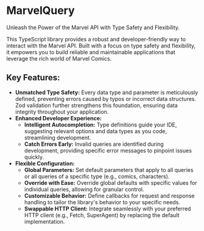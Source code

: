 # MarvelQuery
Unleash the Power of the Marvel API with Type Safety and Flexibility.

This TypeScript library provides a robust and developer-friendly way to interact with the Marvel API. Built with a focus on type safety and flexibility, it empowers you to build reliable and maintainable applications that leverage the rich world of Marvel Comics.

## **Key Features:**
* **Unmatched Type Safety:** Every data type and parameter is meticulously defined, preventing errors caused by typos or incorrect data structures. Zod validation further strengthens this foundation, ensuring data integrity throughout your application.
* **Enhanced Developer Experience:**
   * **Intelligent Autocompletion:** Type definitions guide your IDE, suggesting relevant options and data types as you code, streamlining development.
   * **Catch Errors Early:** Invalid queries are identified during development, providing specific error messages to pinpoint issues quickly.
* **Flexible Configuration:**
   * **Global Parameters:** Set default parameters that apply to all queries or all queries of a specific type (e.g., comics, characters).
   * **Override with Ease:** Override global defaults with specific values for individual queries, allowing for granular control.
   * **Customizable Behavior:** Define callbacks for request and response handling to tailor the library's behavior to your specific needs.
   * **Swappable HTTP Client:** Integrate seamlessly with your preferred HTTP client (e.g., Fetch, SuperAgent) by replacing the default implementation.
 
<!-- ## How it Works: -->
<!-- 1. Initialization:
   * Set your Marvel API public and private keys using MarvelQuery.init.
   * Optionally configure global parameters, callbacks, and other settings.
2. Building a Query:
   * Use the createQuery function with an endpoint (e.g., characters) and optional parameters.
   * The library automatically validates the parameters against pre-defined types.
3. Fetching Data:
   * Call the fetch method on the MarvelQuery object.
   * It constructs the URL with authentication details and your parameters.
   * Zod ensures the response structure adheres to the expected schema.
4. Handling Results:
   * The fetch method returns a MarvelQueryResult object containing:
      * Fetched data (characters, comics, etc.)
      * Metadata about the request
      * Response data from the API
   * You can access individual results or the entire set.
5. Pagination:
   * The MarvelQueryResult object allows for effortless pagination. Simply call fetch again to retrieve subsequent pages of results. -->
